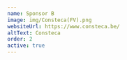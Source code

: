 ```yaml
---
name: Sponsor B
image: img/Consteca(FV).png
websiteUrl: https://www.consteca.be/
altText: Consteca
order: 2
active: true
---
```

